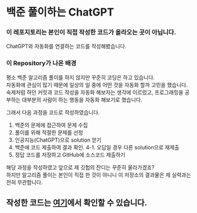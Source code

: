 # 백준 풀이하는 ChatGPT

### 이 레포지토리는 본인이 직접 작성한 코드가 올라오는 곳이 아닙니다.

ChatGPT와 자동화를 연결하는 코드를 작성해봤습니다.  

### 이 Repository가 나온 배경
평소 백준 알고리즘 풀이를 하지 않지만 꾸준히 코딩은 하고 있습니다.  
자동화에 관심이 많기 때문에 일상의 일 중에 어떤 것을 자동화 할까 고민을 했습니다.  
숙제처럼 하던 커밋과 코드 작성을 자동화 해보자는 생각에 이르렀고, 프로그래밍을 공부하는 대부분의 사람이 하는 행동을 자동화 해보기로 했습니다.  

그래서 다음 과정을 코드로 작성하였습니다.
1. 백준의 문제에 접근하여 문제 수집
2. 풀이를 위해 적절한 문제를 선정
3. 인공지능(ChatGPT)으로 solution 얻기
4. 백준에 코드 제출하여 결과 확인.
4-1. 오답일 경우 다른 solution으로 재제출
5. 정답 코드를 저장하고 GitHub에 소스코드 제출하기


해당 과정을 작성하였고 앞으로 제 깃헙의 잔디는 꾸준히 올라가겠죠?  
하지만 알고리즘 풀이는 본인이 직접 한 것이 아니니 이 저장소의 결과물은 제 실력과는 전혀 무관합니다.  

## 작성한 코드는 [여기](https://github.com/kyeul611/Automation_repo/tree/master/%EA%B9%83%ED%97%99%EC%9D%B8%EC%A6%9D_%EC%9E%90%EB%8F%99%ED%99%94)에서 확인할 수 있습니다.
